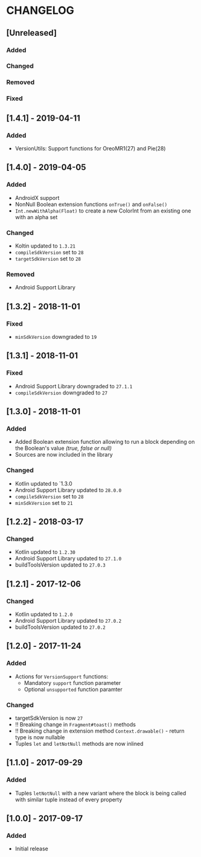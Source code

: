 # CHANGELOG

## [Unreleased]
### Added
### Changed
### Removed
### Fixed

## [1.4.1] - 2019-04-11
### Added
* VersionUtils: Support functions for OreoMR1(27) and Pie(28)

## [1.4.0] - 2019-04-05
### Added
* AndroidX support
* NonNull Boolean extension functions `onTrue()` and `onFalse()`
* `Int.newWithAlpha(Float)` to create a new ColorInt from an existing one with an alpha set

### Changed
* Koltin updated to `1.3.21`
* `compileSdkVersion` set to `28`
* `targetSdkVersion` set to `28` 

### Removed
* Android Support Library

## [1.3.2] - 2018-11-01
### Fixed
* `minSdkVersion` downgraded to `19`

## [1.3.1] - 2018-11-01
### Fixed
* Android Support Library downgraded to `27.1.1`
* `compileSdkVersion` downgraded to `27`

## [1.3.0] - 2018-11-01
### Added
* Added Boolean extension function allowing to run a block depending on the Boolean's value _(true, false or null)_
* Sources are now included in the library

### Changed
* Kotlin updated to `1.3.0
* Android Support Library updated to `28.0.0`
* `compileSdkVersion` set to `28`
* `minSdkVersion` set to `21`

## [1.2.2] - 2018-03-17
### Changed
* Kotlin updated to `1.2.30`
* Android Support Library updated to `27.1.0`
* buildToolsVersion updated to `27.0.3`

## [1.2.1] - 2017-12-06
### Changed
* Kotlin updated to `1.2.0`
* Android Support Library updated to `27.0.2`
* buildToolsVersion updated to `27.0.2`

## [1.2.0] - 2017-11-24
### Added
* Actions for `VersionSupport` functions:
  * Mandatory `support` function parameter
  * Optional `unsupported` function paramter

### Changed
* targetSdkVersion is now `27`
* !! Breaking change in `Fragment#toast()` methods
* !! Breaking change in extension method `Context.drawable()` - return type is now nullable
* Tuples `let` and `letNotNull` methods are now inlined

## [1.1.0] - 2017-09-29
### Added
* Tuples `letNotNull` with a new variant where the block is being called with similar tuple instead of every property


## [1.0.0] - 2017-09-17
### Added
* Initial release
